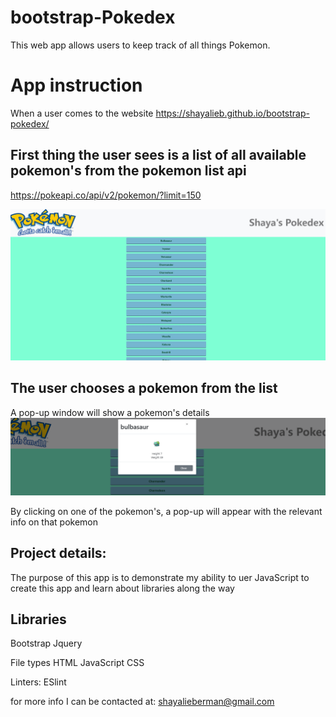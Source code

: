 # bootstrap-Pokedex

This web app allows users to keep track of all things Pokemon. 

# App instruction
When a user comes to the website https://shayalieb.github.io/bootstrap-pokedex/

## First thing the user sees is a list of all available pokemon's from the pokemon list api
https://pokeapi.co/api/v2/pokemon/?limit=150

![Pokedex homepage](/img/home-page.jpg)

## The user chooses a pokemon from the list

A pop-up window will  show a pokemon's details
![pokemon info](/img/pokemon-info.png)

By clicking on one of the pokemon's, a pop-up will appear with the relevant info on that pokemon


## Project details:
The purpose of this app is to demonstrate  my ability to uer JavaScript to create this app and learn about libraries along the way

## Libraries
Bootstrap
Jquery

File types
HTML
JavaScript
CSS

Linters:
ESlint

for more info I can be contacted at:
shayalieberman@gmail.com
